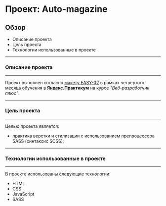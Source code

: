 # Проект: Auto-magazine

## Обзор

* Описание проекта
* Цель проекта
* Технологии использованные в проекте
---
### Описание проекта
---
Проект выполнен согласно [макету EASY-02](https://www.figma.com/file/G3UWFlQmNtNs67751YiDH2/Month-of-Landings?node-id=6%3A1121) в рамках четвертого месяца обучения в **Яндекс.Практикум** на курсе *"Веб-разработчик плюс"*.

---
### Цель проекта
---
Целью проекта является:
- практика верстки и стилизации с использованием препроцессора SASS (синтаксис SCSS);

---
### Технологии использованные в проекте
---
В проекте использованы следующие технологии:
- HTML
- CSS
- JavaScript
- SASS
